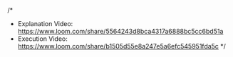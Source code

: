 /*
 * Explanation Video: https://www.loom.com/share/5564243d8bca4317a6888bc5cc6bd51a
 * Execution Video: https://www.loom.com/share/b1505d55e8a247e5a6efc545951fda5c
 */